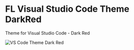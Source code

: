 # FL Visual Studio Code Theme DarkRed
Theme for Visual Studio Code - Dark Red

<img src="https://github.com/ssj4dofuturo/FL_VSCODE_THEME_DarkRed/blob/master/Material/print%202020-07-10%20161934.png" alt="VS Code Theme Dark Red">
